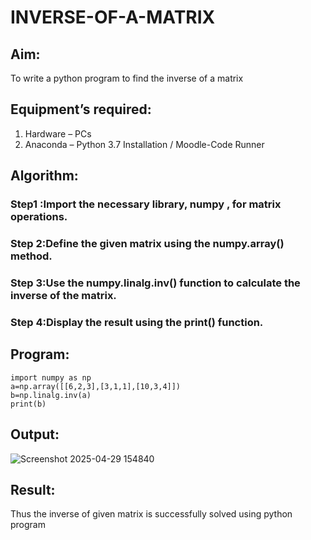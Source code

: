 # INVERSE-OF-A-MATRIX
## Aim:
To write a python program to find the inverse of a matrix
## Equipment’s required:
1. 	Hardware – PCs
2. 	Anaconda – Python 3.7 Installation / Moodle-Code Runner
## Algorithm:
### Step1 :Import the necessary library, numpy , for matrix operations.
### Step 2:Define the given matrix using the numpy.array() method.
### Step 3:Use the numpy.linalg.inv() function to calculate the inverse of the matrix.
### Step 4:Display the result using the print() function.

## Program:
```
import numpy as np 
a=np.array([[6,2,3],[3,1,1],[10,3,4]])
b=np.linalg.inv(a)
print(b)
```
## Output:
![Screenshot 2025-04-29 154840](https://github.com/user-attachments/assets/f6dde7f2-36d4-44b4-aa28-cfc4a73a90c9)

## Result:
Thus the inverse of given matrix is successfully solved using python program

